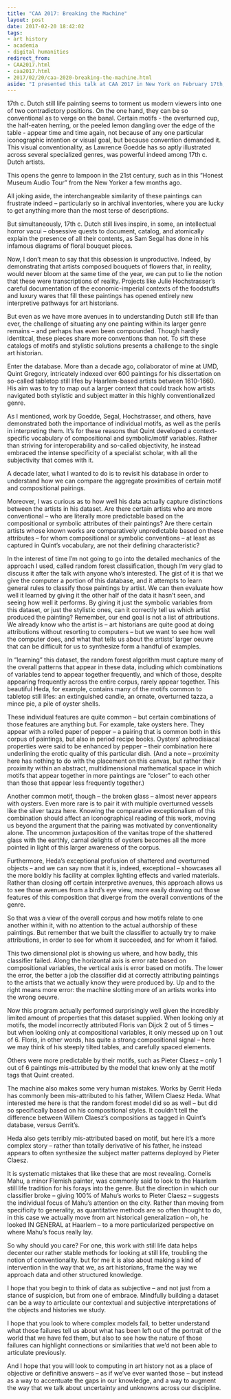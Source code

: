 ```yaml
---
title: "CAA 2017: Breaking the Machine"
layout: post
date: 2017-02-20 18:42:02
tags:
- art history
- academia
- digital humanities
redirect_from:
- CAA2017.html
- caa2017.html
- 2017/02/20/caa-2020-breaking-the-machine.html
aside: "I presented this talk at CAA 2017 in New York on February 17th, 2017. The [data and processing scripts used here can be found on GitHub](https://github.com/mdlincoln/dutchtabletops)."
---
```


<script async class="speakerdeck-embed" data-slide="1" data-id="40a1b447a0cd485798eedda4931cd285" data-ratio="1.33333333333333" src="//speakerdeck.com/assets/embed.js"></script>

17th c. Dutch still life painting seems to torment us modern viewers into one of two contradictory positions. On the one hand, they can be so conventional as to verge on the banal. Certain motifs - the overturned cup, the half-eaten herring, or the peeled lemon dangling over the edge of the table - appear time and time again, not because of any one particular iconographic intention or visual goal, but because convention demanded it. This visual conventionality, as Lawrence Goedde has so aptly illustrated across several specialized genres, was powerful indeed among 17th c. Dutch artists.

<script async class="speakerdeck-embed" data-slide="3" data-id="40a1b447a0cd485798eedda4931cd285" data-ratio="1.33333333333333" src="//speakerdeck.com/assets/embed.js"></script>

This opens the genre to lampoon in the 21st century, such as in this “Honest Museum Audio Tour” from the New Yorker a few months ago.

All joking aside, the interchangeable similarity of these paintings can frustrate indeed – particularly so in archival inventories, where you are lucky to get anything more than the most terse of descriptions.

<script async class="speakerdeck-embed" data-slide="4" data-id="40a1b447a0cd485798eedda4931cd285" data-ratio="1.33333333333333" src="//speakerdeck.com/assets/embed.js"></script>

But simultaneously, 17th c. Dutch still lives inspire, in some, an intellectual horror vacui – obsessive quests to document, catalog, and atomically explain the presence of all their contents, as Sam Segal has done in his infamous diagrams of floral bouquet pieces.

<script async class="speakerdeck-embed" data-slide="6" data-id="40a1b447a0cd485798eedda4931cd285" data-ratio="1.33333333333333" src="//speakerdeck.com/assets/embed.js"></script>

Now, I don’t mean to say that this obsession is unproductive. Indeed, by demonstrating that artists composed bouquets of flowers that, in reality, would never bloom at the same time of the year, we can put to lie the notion that these were transcriptions of reality. Projects like Julie Hochstrasser’s careful documentation of the economic-imperial contexts of the foodstuffs and luxury wares that fill these paintings has opened entirely new interpretive pathways for art historians.

<script async class="speakerdeck-embed" data-slide="7" data-id="40a1b447a0cd485798eedda4931cd285" data-ratio="1.33333333333333" src="//speakerdeck.com/assets/embed.js"></script>

But even as we have more avenues in to understanding Dutch still life than ever, the challenge of situating any one painting within its larger genre remains – and perhaps has even been compounded. Though hardly identitcal, these pieces share more conventions than not. To sift these catalogs of motifs and stylistic solutions presents a challenge to the single art historian.

<script async class="speakerdeck-embed" data-slide="8" data-id="40a1b447a0cd485798eedda4931cd285" data-ratio="1.33333333333333" src="//speakerdeck.com/assets/embed.js"></script>

Enter the database. More than a decade ago, collaborator of mine at UMD, Quint Gregory, intricately indexed over 600 paintings for his dissertation on so-called tabletop still lifes by Haarlem-based artists between 1610-1660. His aim was to try to map out a larger context that could track how artists navigated both stylistic and subject matter in this highly conventionalized genre.

<script async class="speakerdeck-embed" data-slide="9" data-id="40a1b447a0cd485798eedda4931cd285" data-ratio="1.33333333333333" src="//speakerdeck.com/assets/embed.js"></script>

<script async class="speakerdeck-embed" data-slide="10" data-id="40a1b447a0cd485798eedda4931cd285" data-ratio="1.33333333333333" src="//speakerdeck.com/assets/embed.js"></script>

<script async class="speakerdeck-embed" data-slide="11" data-id="40a1b447a0cd485798eedda4931cd285" data-ratio="1.33333333333333" src="//speakerdeck.com/assets/embed.js"></script>

<script async class="speakerdeck-embed" data-slide="12" data-id="40a1b447a0cd485798eedda4931cd285" data-ratio="1.33333333333333" src="//speakerdeck.com/assets/embed.js"></script>

<script async class="speakerdeck-embed" data-slide="13" data-id="40a1b447a0cd485798eedda4931cd285" data-ratio="1.33333333333333" src="//speakerdeck.com/assets/embed.js"></script>

As I mentioned, work by Goedde, Segal, Hochstrasser, and others, have demonstrated both the importance of individual motifs, as well as the perils in interpreting them. It’s for these reasons that Quint developed a context-specific vocabulary of compositional and symbolic/motif variables. Rather than striving for interoperability and so-called objectivity, he instead embraced the intense specificity of a specialist scholar, with all the subjectivity that comes with it.

<script async class="speakerdeck-embed" data-slide="14" data-id="40a1b447a0cd485798eedda4931cd285" data-ratio="1.33333333333333" src="//speakerdeck.com/assets/embed.js"></script>


A decade later, what I wanted to do is to revisit his database in order to understand how we can compare the aggregate proximities of certain motif and compositional pairings.

Moreover, I was curious as to how well his data actually capture distinctions between the artists in his dataset. Are there certain artists who are more conventional – who are literally more predictable based on the compositional or symbolic attributes of their paintings? Are there certain artists whose known works are comparatively unpredictable based on these attributes – for whom compositional or symbolic conventions – at least as captured in Quint’s vocabulary, are not their defining characteristic?

In the interest of time I’m not going to go into the detailed mechanics of the approach I used, called random forest classification, though I’m very glad to discuss it after the talk with anyone who’s interested. The gist of it is that we give the computer a portion of this database, and it attempts to learn general rules to classify those paintings by artist. We can then evaluate how well it learned by giving it the other half of the data it hasn’t seen, and seeing how well it performs. By giving it just the symbolic variables from this dataset, or just the stylistic ones, can it correctly tell us which artist produced the painting? Remember, our end goal is not a list of attributions. We already know who the artist is – art historians are quite good at doing attributions without resorting to computers – but we want to see how well the computer does, and what that tells us about the artists’ larger oeuvre that can be difficult for us to synthesize form a handful of examples.

<script async class="speakerdeck-embed" data-slide="15" data-id="40a1b447a0cd485798eedda4931cd285" data-ratio="1.33333333333333" src="//speakerdeck.com/assets/embed.js"></script>

In “learning” this dataset, the random forest algorithm must capture many of the overall patterns that appear in these data, including which combinations of variables tend to appear together frequently, and which of those, despite appearing frequently across the entire corpus, rarely appear together. This beautiful Heda, for example, contains many of the motifs common to tabletop still lifes: an extinguished candle, an ornate, overturned tazza, a mince pie, a pile of oyster shells.

These individual features are quite common – but certain combinations of those features are anything but. For example, take oysters here. They appear with a rolled paper of pepper – a pairing that is common both in this corpus of paintings, but also in period recipe books. Oysters’ aphrodisiacal properties were said to be enhanced by pepper – their combination here underlining the erotic quality of this particular dish. (And a note – proximity here has nothing to do with the placement on this canvas, but rather their proximity within an abstract, multidimensional mathematical space in which motifs that appear together in more paintings are “closer” to each other than those that appear less frequently together.)

Another common motif, though – the broken glass – almost never appears with oysters. Even more rare is to pair it with multiple overturned vessels like the silver tazza here. Knowing the comparative exceptionalism of this combination should affect an iconographical reading of this work, moving us beyond the argument that the pairing was motivated by conventionality alone. The uncommon juxtaposition of the vanitas trope of the shattered glass with the earthly, carnal delights of oysters becomes all the more pointed in light of this larger awareness of the corpus.

Furthermore, Heda’s exceptional profusion of shattered and overturned objects – and we can say now that it is, indeed, exceptional – showcases all the more boldly his facility at complex lighting effects and varied materials. Rather than closing off certain interpretive avenues, this approach allows us to see those avenues from a bird’s eye view, more easily drawing out those features of this composition that diverge from the overall conventions of the genre.

<script async class="speakerdeck-embed" data-slide="19" data-id="40a1b447a0cd485798eedda4931cd285" data-ratio="1.33333333333333" src="//speakerdeck.com/assets/embed.js"></script>

So that was a view of the overall corpus and how motifs relate to one another within it, with no attention to the actual authorship of these paintings. But remember that we built the classifier to actually try to make attributions, in order to see for whom it succeeded, and for whom it failed.

This two dimensional plot is showing us where, and how badly, this classifier failed. Along the horizontal axis is error rate based on compositional variables, the vertical axis is error based on motifs. The lower the error, the better a job the classifier did at correctly attributing paintings to the artists that we actually know they were produced by. Up and to the right means more error: the machine slotting more of an artists works into the wrong oeuvre.

<script async class="speakerdeck-embed" data-slide="20" data-id="40a1b447a0cd485798eedda4931cd285" data-ratio="1.33333333333333" src="//speakerdeck.com/assets/embed.js"></script>

Now this program actually performed surprisingly well given the incredibly limited amount of properties that this dataset supplied. When looking only at motifs, the model incorrectly attributed Floris van Dijck 2 out of 5 times – but when looking only at compositional variables, it only messed up on 1 out of 6. Floris, in other words, has quite a strong compositional signal – here we may think of his steeply tilted tables, and carefully spaced elements.

<script async class="speakerdeck-embed" data-slide="21" data-id="40a1b447a0cd485798eedda4931cd285" data-ratio="1.33333333333333" src="//speakerdeck.com/assets/embed.js"></script>

Others were more predictable by their motifs, such as Pieter Claesz – only 1 out of 6 paintings mis-attributed by the model that knew only at the motif tags that Quint created.

<script async class="speakerdeck-embed" data-slide="22" data-id="40a1b447a0cd485798eedda4931cd285" data-ratio="1.33333333333333" src="//speakerdeck.com/assets/embed.js"></script>

The machine also makes some very human mistakes. Works by Gerrit Heda has commonly been mis-attributed to his father, Willem Claesz Heda. What interested me here is that the random forest model did so as well – but did so specifically based on his compositional styles. It couldn’t tell the difference between Willem Claesz’s compositions as tagged in Quint’s database, versus Gerrit’s.

<script async class="speakerdeck-embed" data-slide="23" data-id="40a1b447a0cd485798eedda4931cd285" data-ratio="1.33333333333333" src="//speakerdeck.com/assets/embed.js"></script>

Heda also gets terribly mis-attributed based on motif, but here it’s a more complex story – rather than totally derivative of his father, he instead appears to often synthesize the subject matter patterns deployed by Pieter Claesz. 

<script async class="speakerdeck-embed" data-slide="24" data-id="40a1b447a0cd485798eedda4931cd285" data-ratio="1.33333333333333" src="//speakerdeck.com/assets/embed.js"></script>

It is systematic mistakes that like these that are most revealing. Cornelis Mahu, a minor Flemish painter, was commonly said to look to the Haarlem still life tradition for his forays into the genre. But the direction in which our classifier broke – giving 100% of Mahu’s works to Pieter Claesz – suggests the individual focus of Mahu’s attention on the city. Rather than moving from specificity to generality, as quantitative methods are so often thought to do, in this case we actually move from art historical generalization – oh, he looked IN GENERAL at Haarlem – to a more particularized perspective on where Mahu’s focus really lay.

<script async class="speakerdeck-embed" data-slide="25" data-id="40a1b447a0cd485798eedda4931cd285" data-ratio="1.33333333333333" src="//speakerdeck.com/assets/embed.js"></script>

So why should you care? For one, this work with still life data helps decenter our rather stable methods for looking at still life, troubling the notion of conventionality. but for me it is also about making a kind of intervention in the way that we, as art historians, frame the way we approach data and other structured knowledge.

I hope that you begin to think of data as subjective – and not just from a stance of suspicion, but from one of embrace. Mindfully building a dataset can be a way to articulate our contextual and subjective interpretations of the objects and histories we study. 

I hope that you look to where complex models fail, to better understand what those failures tell us about what has been left out of the portrait of the world that we have fed them, but also to see how the nature of those failures can highlight connections or similarities that we’d not been able to articulate previously.

And I hope that you will look to computing in art history not as a place of objective or definitive answers – as if we’ve ever wanted those – but instead as a way to accentuate the gaps in our knowledge, and a way to augment the way that we talk about uncertainty and unknowns across our discipline.

